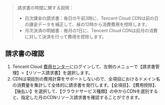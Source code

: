 > 請求書の時間に関する説明：
>- 日次課金の請求書：毎日の午前3時に、Tencent Cloud CDNは前の日の課金データを補正して、昼の12時から消費費用を控除します。
>-  月次決済の明細書：毎月の1日に、Tencent Cloud CDNは前月の消費に対して決済を行って費用を控除します。

## 請求書の確認
1. Tencent Cloud [費用センター](https://console.cloud.tencent.com/account)にログインして、左側のメニューで【請求書管理】>【リソース請求書】を選択します。
2. CDNは項目別の費用計算をサポートしないので、全項目におけるドメイン名の消費量を集計して全体的に請求書を発行します。【全項目】、【費用控除】、【後払い】を選択して、【クラウドサービス種類】の中からCDNを選別すると、指定した月のCDNリソース請求書を確認することができます。
